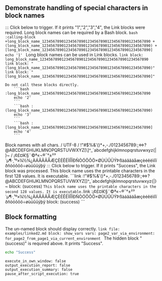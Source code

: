 ## Demonstrate handling of special characters in block names

::: Click below to trigger. If it prints "1","2","3","4", the Link blocks were required.
Long block names can be required by a Bash block.
    ```bash :calling-block +long_block_name_12345678901234567890123456789012345678901234567890 +(long_block_name_12345678901234567890123456789012345678901234567890) +[long_block_name_12345678901234567890123456789012345678901234567890]
    echo '1'
    ```
Long block names can be used in Link blocks.
    ```link
    block: long_block_name_12345678901234567890123456789012345678901234567890
    ```
    ```link
    block: "(long_block_name_12345678901234567890123456789012345678901234567890)"
    ```
    ```link
    block: "[long_block_name_12345678901234567890123456789012345678901234567890]"
    ```

    Do not call these blocks directly.
        ```bash :long_block_name_12345678901234567890123456789012345678901234567890
        echo '2'
        ```
        ```bash :(long_block_name_12345678901234567890123456789012345678901234567890)
        echo '3'
        ```
        ```bash :[long_block_name_12345678901234567890123456789012345678901234567890]
        echo '4'
        ```

Block names with all chars.
/ UTF-8
/   !"#$%&'()*+,-./0123456789:;<=>?@ABCDEFGHIJKLMNOPQRSTUVWXYZ[\]^_`abcdefghijklmnopqrstuvwxyz{|}~
/   ¡¢£¤¥¦§¨©ª«¬®¯°±²³´µ¶·¸¹º»¼½¾¿ÀÁÂÃÄÅÆÇÈÉÊËÌÍÎÏÐÑÒÓÔÕÖ×ØÙÚÛÜÝÞßàáâãäåæçèéêëìíîïðñòóôõö÷øùúûüýþÿ
::: Click below to trigger. If it prints "Success", the Link block was processed.
This block name uses the printable characters in the first 128 values. It is executable.
    ```link :!"#$%&'()*+,-./0123456789:;<=>?@ABCDEFGHIJKLMNOPQRSTUVWXYZ[\]^_`abcdefghijklmnopqrstuvwxyz{|}~
    block: (success)
    ```
This block name uses the printable characters in the second 128 values. It is executable.
    ```link :¡¢£¤¥¦§¨©ª«¬®¯°±²³´µ¶·¸¹º»¼½¾¿ÀÁÂÃÄÅÆÇÈÉÊËÌÍÎÏÐÑÒÓÔÕÖ×ØÙÚÛÜÝÞßàáâãäåæçèéêëìíîïðñòóôõö÷øùúûüýþÿ
    block: (success)
    ```

## Block formatting
The un-named block should display correctly.
    ```link
    file: examples/linked2.md
    block: show_vars
    vars:
      page2_var_via_environment: for_page2_from_page1_via_current_environment
    ```
The hidden block "(success)" is required above. It prints "Success".
```bash :(success)
echo "Success"
```

```opts :(document_options)
execute_in_own_window: false
output_execution_report: false
output_execution_summary: false
pause_after_script_execution: true
```

